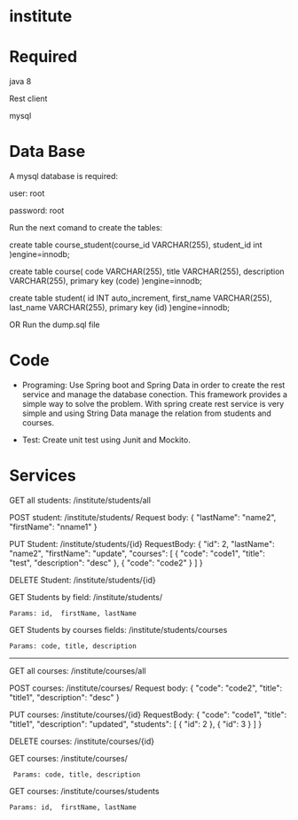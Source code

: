 # institute


# Required
java 8

Rest client

mysql

# Data Base

A mysql database is required:


user: root

password: root

Run the next comand to create the tables:

create table course_student(course_id VARCHAR(255), student_id int  )engine=innodb;

create table course( code VARCHAR(255), title VARCHAR(255), description VARCHAR(255), primary key (code) )engine=innodb;

create table student( id INT auto_increment, first_name VARCHAR(255), last_name VARCHAR(255), primary key (id) )engine=innodb;

OR Run the dump.sql file


# Code

- Programing: Use Spring boot and Spring Data in order to create the rest service and manage the database conection. This framework provides a simple way to solve the problem. With spring create rest service is very simple and using String Data manage the relation from students and courses.

- Test: Create unit test using Junit and Mockito.

# Services

GET all students: /institute/students/all

POST student: /institute/students/
    Request body:
      {
        "lastName": "name2",
        "firstName": "nname1"
      }
      
PUT Student: /institute/students/{id}
    RequestBody:
          {
           "id": 2,
           "lastName": "name2",
           "firstName": "update",
           "courses": [
        	  {
        		    "code": "code1",
        		    "title": "test",
                "description": "desc"
    		    },
    		    {
        		  "code": "code2"
    		    }
        	  ]
      }
      
 DELETE Student:  /institute/students/{id}
 
 GET Students by field: /institute/students/  
 
    Params: id,  firstName, lastName
    
 GET Students by courses fields: /institute/students/courses
 
    Params: code, title, description
    
 
---------------------------------------


GET all courses: /institute/courses/all

POST courses: /institute/courses/
    Request body:
      {
	      "code": "code2",
	      "title": "title1",
	      "description": "desc"
      }
      
PUT courses: /institute/courses/{id}
    RequestBody:
        {
          "code": "code1",
          "title": "title1",
           "description": "updated",
          "students": [
            {
                "id": 2
            },
            {
                "id": 3
            }
          ]
       }
      
 DELETE courses:  /institute/courses/{id}
 
 GET courses: /institute/courses/  
 
     Params: code, title, description
    
 GET courses: /institute/courses/students
 
    Params: id,  firstName, lastName


